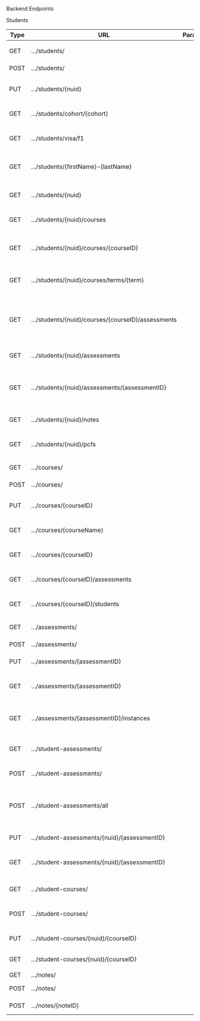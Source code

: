 
Backend Endpoints

Students

| Type        | URL         | Parameters  | Description |
| ----------- | ----------- | ----------- | ----------- |
|  |  |  |  |
| GET | .../students/ |  | Get all students |
| POST | .../students/ |  | Create a new student |
| PUT | .../students/{nuid} |  | Update student with given NUID |
| GET | .../students/cohort/{cohort} |  | Get all students in given cohort |
| GET | .../students/visa/f1 |  | Get all international students |
| GET | .../students/{firstName}-{lastName} |  | Get student with given first and last name |
| GET | .../students/{nuid} |  | Get student with given NUID |
| GET | .../students/{nuid}/courses |  | Get all of a student's courses|
| GET | .../students/{nuid}/courses/{courseID} |  | Get a student's instance of a course |
| GET | .../students/{nuid}/courses/terms/{term} |  | Get all of a student's courses in a term |
| GET | .../students/{nuid}/courses/{courseID}/assessments |  | Get all student's assessment instances from a course |
| GET | .../students/{nuid}/assessments |  | Get all of a student's assessments|
| GET | .../students/{nuid}/assessments/{assessmentID} |  | Get a student's instance of an assessment|
| GET | .../students/{nuid}/notes |  | Get all of a student's notes|
| GET | .../students/{nuid}/pcfs |  | Get all of a student's PCFs|
|  |  |  |  |
| GET | .../courses/ |  | Get all courses |
| POST | .../courses/ |  | Create a course |
| PUT | .../courses/{courseID} |  | Update course with the given ID |
| GET | .../courses/{courseName} |  | Get course with the given name |
| GET | .../courses/{courseID} |  | Get course with the given ID |
| GET | .../courses/{courseID}/assessments |  | Get a course's assessments |
| GET | .../courses/{courseID}/students |  | Get a course's students |
|  |  |  |  |
| GET | .../assessments/ |  | Get all assessments |
| POST | .../assessments/ |  | Create an assessment |
| PUT | .../assessments/{assessmentID} |  | Update an assessment |
| GET | .../assessments/{assessmentID} |  | Get assessment with the given ID |
| GET | .../assessments/{assessmentID}/instances |  | Get all instances of an assessment|
|  |  |  |  |
| GET | .../student-assessments/ |  | Get all assessment instances |
| POST | .../student-assessments/ |  | Create an assessment instance |
| POST | .../student-assessments/all |  | Creates many assessments from given array |
| PUT | .../student-assessments/{nuid}/{assessmentID} |  | Update an assessment instance |
| GET | .../student-assessments/{nuid}/{assessmentID} |  | Get an assessment instance |
|  |  |  |  |
| GET | .../student-courses/ |  | Get all course instances |
| POST | .../student-courses/ |  | Create an course instance |
| PUT | .../student-courses/{nuid}/{courseID} |  | Update an course instance 
| GET | .../student-courses/{nuid}/{courseID} |  | Get a course instance 
|  |  |  |  |
| GET | .../notes/ |  | Get all notes |
| POST | .../notes/ |  | Create a note |
| POST | .../notes/{noteID} |  | Update a note |


